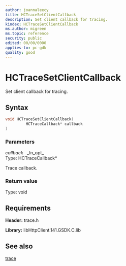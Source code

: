 ```yaml
---
author: joannaleecy
title: HCTraceSetClientCallback
description: Set client callback for tracing.
kindex: HCTraceSetClientCallback
ms.author: migreen
ms.topic: reference
security: public
edited: 00/00/0000
applies-to: pc-gdk
quality: good
---
```


# HCTraceSetClientCallback  

Set client callback for tracing.  

## Syntax  
  
```cpp
void HCTraceSetClientCallback(  
         HCTraceCallback* callback  
)  
```  
  
### Parameters  
  
*callback* &nbsp;&nbsp;\_In\_opt\_  
Type: HCTraceCallback*  
  
Trace callback.  
  
  
### Return value  
Type: void
  

  
## Requirements  
  
**Header:** trace.h
  
**Library:** libHttpClient.141.GSDK.C.lib
  
## See also  
[trace](../trace_members.md)  
  
  